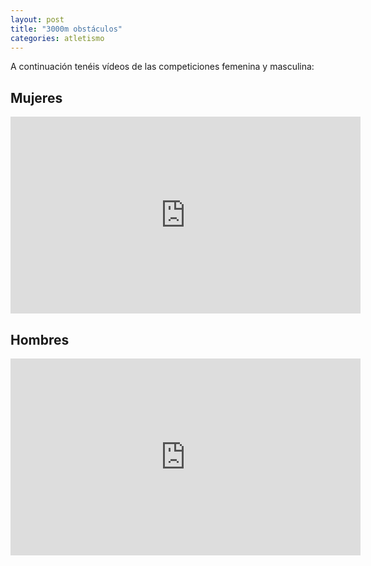 ```yaml
---
layout: post
title: "3000m obstáculos"
categories: atletismo
---
```


A continuación tenéis vídeos de las competiciones femenina y masculina:

## Mujeres

<iframe width="560" height="315" src="https://www.youtube.com/embed/_a8MkZZYKOw" frameborder="0" allow="accelerometer; autoplay; encrypted-media; gyroscope; picture-in-picture" allowfullscreen></iframe>

## Hombres

<iframe width="560" height="315" src="https://www.youtube.com/embed/AatporMbqhU" frameborder="0" allow="accelerometer; autoplay; encrypted-media; gyroscope; picture-in-picture" allowfullscreen></iframe>
